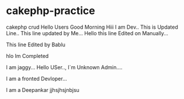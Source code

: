 # cakephp-practice
cakephp crud
Hello Users
Good Morning
Hiii I am Dev..
This is Updated Line..
This line updated by Me...
Hello this line Edited on Manually...

This line Edited by Bablu

hlo Im Completed

I am jaggy...
Hello USer..,
I`m Unknown Admin....

I am a fronted Devloper...

I am a Deepankar
jjhsjhsjnbjsu
